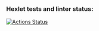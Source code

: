 ### Hexlet tests and linter status:
[![Actions Status](https://github.com/ala-yakushava/ansible-deploy-project-76/actions/workflows/hexlet-check.yml/badge.svg)](https://github.com/ala-yakushava/ansible-deploy-project-76/actions)